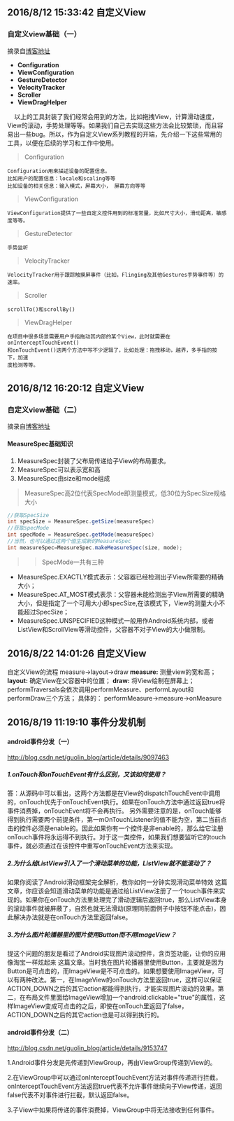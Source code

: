 ## 2016/8/12 15:33:42  自定义View
### 自定义view基础（一）
摘录自[博客地址](http://blog.csdn.net/lfdfhl/article/details/51324275)

* **Configuration**
* **ViewConfiguration**
* **GestureDetector**
* **VelocityTracker**
* **Scroller**
* **ViewDragHelper**


&nbsp;&nbsp;&nbsp;&nbsp;以上的工具封装了我们经常会用到的方法，比如拖拽View，计算滑动速度，View的滚动，手势处理等等。如果我们自己去实现这些方法会比较繁琐，而且容易出一些bug。所以，作为自定义View系列教程的开端，先介绍一下这些常用的工具，以便在后续的学习和工作中使用。

> Configuration  

	Configuration用来描述设备的配置信息。
	比如用户的配置信息：locale和scaling等等
	比如设备的相关信息：输入模式，屏幕大小， 屏幕方向等等

> ViewConfiguration  

	ViewConfiguration提供了一些自定义控件用到的标准常量，比如尺寸大小，滑动距离，敏感度等等。
> GestureDetector

	手势监听

> VelocityTracker  

	VelocityTracker用于跟踪触摸屏事件（比如，Flinging及其他Gestures手势事件等）的速率。

> Scroller  

	scrollTo()和scrollBy()

> ViewDragHelper

	在项目中很多场景需要用户手指拖动其内部的某个View，此时就需要在onInterceptTouchEvent()
    和onTouchEvent()这两个方法中写不少逻辑了，比如处理：拖拽移动，越界，多手指的按下，加速
	度检测等等。



## 2016/8/12 16:20:12 自定义View
### 自定义view基础（二）
摘录自[博客地址](http://blog.csdn.net/lfdfhl/article/details/51347818)

#### MeasureSpec基础知识

1. MeasureSpec封装了父布局传递给子View的布局要求。
2. MeasureSpec可以表示宽和高
3. MeasureSpec由size和mode组成

> MeasureSpec高2位代表SpecMode即测量模式，低30位为SpecSize规格大小

```java
//获取SpecSize  
int specSize = MeasureSpec.getSize(measureSpec)	  
//获取specMode  
int specMode = MeasureSpec.getMode(measureSpec)
//当然，也可以通过这两个值生成新的MeasureSpec
int measureSpec=MeasureSpec.makeMeasureSpec(size, mode);
```

>> SpecMode一共有三种  


* MeasureSpec.EXACTLY模式表示：父容器已经检测出子View所需要的精确大小；
* MeasureSpec.AT_MOST模式表示：父容器未能检测出子View所需要的精确大小，但是指定了一个可用大小即specSize,在该模式下，View的测量大小不能超过SpecSize；
* MeasureSpec.UNSPECIFIED这种模式一般用作Android系统内部，或者ListView和ScrollView等滑动控件，父容器不对子View的大小做限制。

## 2016/8/22 14:01:26 自定义View
自定义View的流程 measure->layout->draw
**measure:** 测量view的宽和高；
**layout:** 确定View在父容器中的位置；
**draw:** 将View绘制在屏幕上；
performTraversals会依次调用performMeasure、performLayout和performDraw三个方法；
具体的：
performMeasure->measure->onMeasure


## 2016/8/19 11:19:10 事件分发机制
#### android事件分发（一）
http://blog.csdn.net/guolin_blog/article/details/9097463

##### 1.onTouch和onTouchEvent有什么区别，又该如何使用？

答：从源码中可以看出，这两个方法都是在View的dispatchTouchEvent中调用的，onTouch优先于onTouchEvent执行。如果在onTouch方法中通过返回true将事件消费掉，onTouchEvent将不会再执行。
另外需要注意的是，onTouch能够得到执行需要两个前提条件，第一mOnTouchListener的值不能为空，第二当前点击的控件必须是enable的。因此如果你有一个控件是非enable的，那么给它注册onTouch事件将永远得不到执行。对于这一类控件，如果我们想要监听它的touch事件，就必须通过在该控件中重写onTouchEvent方法来实现。

##### 2.为什么给ListView引入了一个滑动菜单的功能，ListView就不能滚动了？

如果你阅读了Android滑动框架完全解析，教你如何一分钟实现滑动菜单特效 这篇文章，你应该会知道滑动菜单的功能是通过给ListView注册了一个touch事件来实现的。如果你在onTouch方法里处理完了滑动逻辑后返回true，那么ListView本身的滚动事件就被屏蔽了，自然也就无法滑动(原理同前面例子中按钮不能点击)，因此解决办法就是在onTouch方法里返回false。

##### 3.为什么图片轮播器里的图片使用Button而不用ImageView？

提这个问题的朋友是看过了Android实现图片滚动控件，含页签功能，让你的应用像淘宝一样炫起来 这篇文章。当时我在图片轮播器里使用Button，主要就是因为Button是可点击的，而ImageView是不可点击的。如果想要使用ImageView，可以有两种改法。第一，在ImageView的onTouch方法里返回true，这样可以保证ACTION_DOWN之后的其它action都能得到执行，才能实现图片滚动的效果。第二，在布局文件里面给ImageView增加一个android:clickable="true"的属性，这样ImageView变成可点击的之后，即使在onTouch里返回了false，ACTION_DOWN之后的其它action也是可以得到执行的。

#### android事件分发（二）
http://blog.csdn.net/guolin_blog/article/details/9153747

1.Android事件分发是先传递到ViewGroup，再由ViewGroup传递到View的。

2.在ViewGroup中可以通过onInterceptTouchEvent方法对事件传递进行拦截，onInterceptTouchEvent方法返回true代表不允许事件继续向子View传递，返回false代表不对事件进行拦截，默认返回false。

3.子View中如果将传递的事件消费掉，ViewGroup中将无法接收到任何事件。
